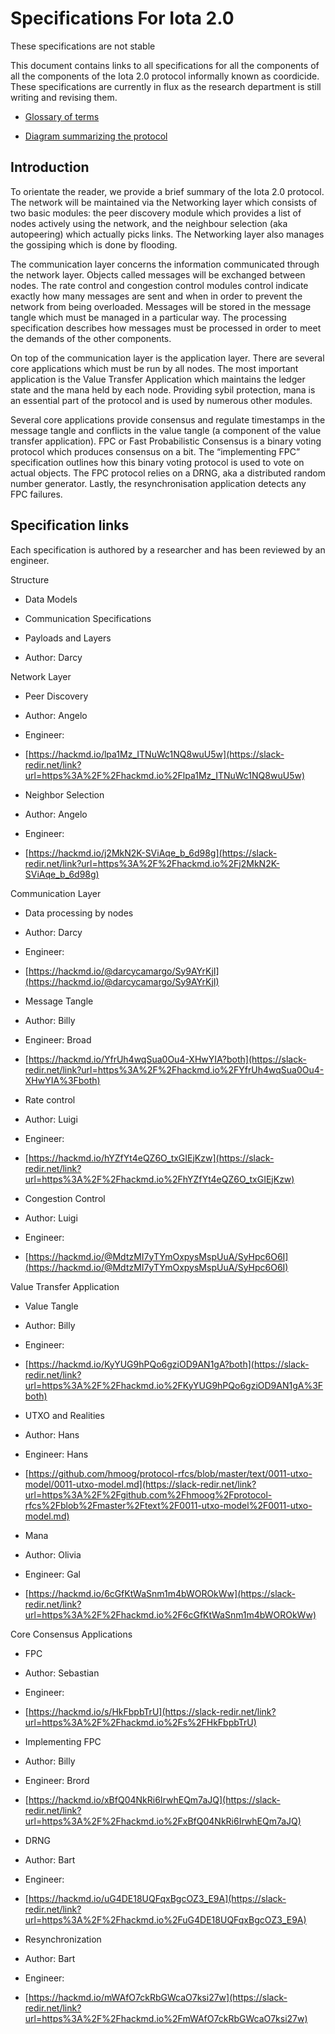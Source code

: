 # Specifications For Iota 2.0

These specifications are not stable

  

This document contains links to all specifications for all the components of all the components of the Iota 2.0 protocol informally known as coordicide. These specifications are currently in flux as the research department is still writing and revising them.

  

-   [Glossary of terms](https://docs.google.com/document/d/1Ak8NT9e9NFQIrXahYmlgj_FLH7mMT5NR4rlTwczfQSE/edit#heading=h.h27luwpmebto)
    
-   [Diagram summarizing the protocol](https://app.diagrams.net/#G1DS5lUas9URTYwspkBl5nlp80R2opE5fC)
    

## Introduction

To orientate the reader, we provide a brief summary of the Iota 2.0 protocol. The network will be maintained via the Networking layer which consists of two basic modules: the peer discovery module which provides a list of nodes actively using the network, and the neighbour selection (aka autopeering) which actually picks links. The Networking layer also manages the gossiping which is done by flooding.

  

The communication layer concerns the information communicated through the network layer. Objects called messages will be exchanged between nodes. The rate control and congestion control modules control indicate exactly how many messages are sent and when in order to prevent the network from being overloaded. Messages will be stored in the message tangle which must be managed in a particular way. The processing specification describes how messages must be processed in order to meet the demands of the other components.

  

On top of the communication layer is the application layer. There are several core applications which must be run by all nodes. The most important application is the Value Transfer Application which maintains the ledger state and the mana held by each node. Providing sybil protection, mana is an essential part of the protocol and is used by numerous other modules.

  

Several core applications provide consensus and regulate timestamps in the message tangle and conflicts in the value tangle (a component of the value transfer application). FPC or Fast Probabilistic Consensus is a binary voting protocol which produces consensus on a bit. The “implementing FPC” specification outlines how this binary voting protocol is used to vote on actual objects. The FPC protocol relies on a DRNG, aka a distributed random number generator. Lastly, the resynchronisation application detects any FPC failures.

## Specification links

Each specification is authored by a researcher and has been reviewed by an engineer.

Structure

-   Data Models
    
-   Communication Specifications
    
-   Payloads and Layers
    

-   Author: Darcy
    

Network Layer

-   Peer Discovery
    

-   Author: Angelo
    
-   Engineer:
    
-   [https://hackmd.io/lpa1Mz_ITNuWc1NQ8wuU5w](https://slack-redir.net/link?url=https%3A%2F%2Fhackmd.io%2Flpa1Mz_ITNuWc1NQ8wuU5w)
    

-   Neighbor Selection
    

-   Author: Angelo
    
-   Engineer:
    
-   [https://hackmd.io/j2MkN2K-SViAqe_b_6d98g](https://slack-redir.net/link?url=https%3A%2F%2Fhackmd.io%2Fj2MkN2K-SViAqe_b_6d98g)
    

Communication Layer

-   Data processing by nodes
    

-   Author: Darcy
    
-   Engineer:
    
-   [https://hackmd.io/@darcycamargo/Sy9AYrKjI](https://hackmd.io/@darcycamargo/Sy9AYrKjI)
    

-   Message Tangle
    

-   Author: Billy
    
-   Engineer: Broad
    
-   [https://hackmd.io/YfrUh4wqSua0Ou4-XHwYIA?both](https://slack-redir.net/link?url=https%3A%2F%2Fhackmd.io%2FYfrUh4wqSua0Ou4-XHwYIA%3Fboth)
    

-   Rate control
    

-   Author: Luigi
    
-   Engineer:
    
-   [https://hackmd.io/hYZfYt4eQZ6O_txGIEjKzw](https://slack-redir.net/link?url=https%3A%2F%2Fhackmd.io%2FhYZfYt4eQZ6O_txGIEjKzw)
    

-   Congestion Control
    

-   Author: Luigi
    
-   Engineer:
    
-   [https://hackmd.io/@MdtzMI7yTYmOxpysMspUuA/SyHpc6O6I](https://hackmd.io/@MdtzMI7yTYmOxpysMspUuA/SyHpc6O6I)
    

Value Transfer Application

-   Value Tangle
    

-   Author: Billy
    
-   Engineer:
    
-   [https://hackmd.io/KyYUG9hPQo6gziOD9AN1gA?both](https://slack-redir.net/link?url=https%3A%2F%2Fhackmd.io%2FKyYUG9hPQo6gziOD9AN1gA%3Fboth)
    

-   UTXO and Realities
    

-   Author: Hans
    
-   Engineer: Hans
    
-   [https://github.com/hmoog/protocol-rfcs/blob/master/text/0011-utxo-model/0011-utxo-model.md](https://slack-redir.net/link?url=https%3A%2F%2Fgithub.com%2Fhmoog%2Fprotocol-rfcs%2Fblob%2Fmaster%2Ftext%2F0011-utxo-model%2F0011-utxo-model.md)
    

-   Mana
    

-   Author: Olivia
    
-   Engineer: Gal
    
-   [https://hackmd.io/6cGfKtWaSnm1m4bWOROkWw](https://slack-redir.net/link?url=https%3A%2F%2Fhackmd.io%2F6cGfKtWaSnm1m4bWOROkWw)
    

Core Consensus Applications

-   FPC
    

-   Author: Sebastian
    
-   Engineer:
    
-   [https://hackmd.io/s/HkFbpbTrU](https://slack-redir.net/link?url=https%3A%2F%2Fhackmd.io%2Fs%2FHkFbpbTrU)
    

-   Implementing FPC
    

-   Author: Billy
    
-   Engineer: Brord
    
-   [https://hackmd.io/xBfQ04NkRi6IrwhEQm7aJQ](https://slack-redir.net/link?url=https%3A%2F%2Fhackmd.io%2FxBfQ04NkRi6IrwhEQm7aJQ)
    

-   DRNG
    

-   Author: Bart
    
-   Engineer:
    
-   [https://hackmd.io/uG4DE18UQFqxBgcOZ3_E9A](https://slack-redir.net/link?url=https%3A%2F%2Fhackmd.io%2FuG4DE18UQFqxBgcOZ3_E9A)
    

-   Resynchronization
    

-   Author: Bart
    
-   Engineer:
    
-   [https://hackmd.io/mWAfO7ckRbGWcaO7ksi27w](https://slack-redir.net/link?url=https%3A%2F%2Fhackmd.io%2FmWAfO7ckRbGWcaO7ksi27w)
<!--stackedit_data:
eyJoaXN0b3J5IjpbLTIwMDY1ODg0NTNdfQ==
-->